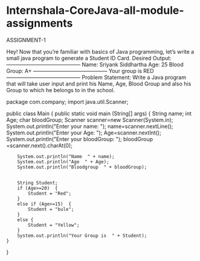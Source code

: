 # Internshala-CoreJava-all-module-assignments

ASSIGNMENT-1

Hey! Now that you’re familiar with basics of Java programming, let’s write a small java program to generate a Student ID Card.
Desired Output:
——————————————
Name: Sriyank Siddhartha
Age: 25
Blood Group: A+
——————————————
Your group is RED
——————————————
Problem Statement: Write a Java program that will take user input and print his Name, Age, Blood Group and also his Group to which he belongs to in the school.

package com.company;
import java.util.Scanner;

public class Main {
    public static void main (String[] args)  {
        String name;
        int Age;
        char bloodGroup;
        Scanner scanner=new Scanner(System.in);
        System.out.println("Enter your name:  ");
        name=scanner.nextLine();
        System.out.println("Enter your Age:  ");
        Age=scanner.nextInt();
        System.out.println("Enter your bloodGroup:  ");
        bloodGroup =scanner.next().charAt(0);


        System.out.println("Name  " + name);
        System.out.println("Age  " + Age);
        System.out.println("Bloodgroup  " + bloodGroup);


        String Student;
        if (Age>=20)  {
            Student = "Red";
        }
        else if (Age>=15)  {
            Student = "bule";
        }
        else {
            Student = "Yellow";
        }
        System.out.println("Your Group is  " + Student);
    }
}
